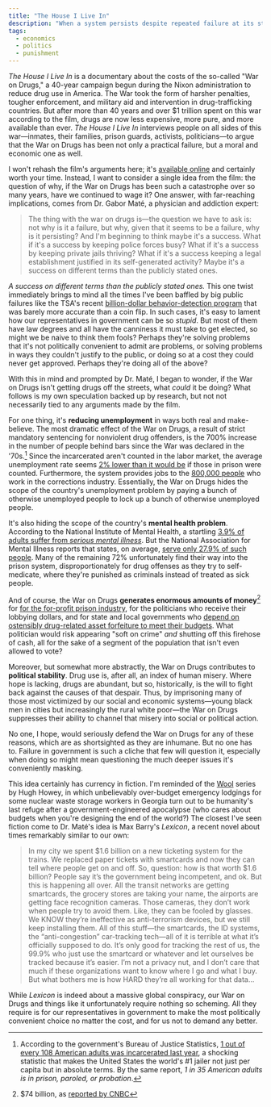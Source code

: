 ```yaml
---
title: "The House I Live In"
description: "When a system persists despite repeated failure at its stated purpose, look at what it actually succeeds in doing to understand why it's allowed to endure."
tags:
  - economics
  - politics
  - punishment
---
```


*The House I Live In* is a documentary about the costs of the so-called "War on Drugs," a 40-year campaign begun during the Nixon administration to reduce drug use in America. The War took the form of harsher penalties, tougher enforcement, and military aid and intervention in drug-trafficking countries. But after more than 40 years and over $1 trillion spent on this war according to the film, drugs are now less expensive, more pure, and more available than ever. *The House I Live In* interviews people on all sides of this war—inmates, their families, prison guards, activists, politicians—to argue that the War on Drugs has been not only a practical failure, but a moral and economic one as well.

I won't rehash the film's arguments here; it's [available online](http://www.thehouseilivein.org/see-the-film/watch-the-film/) and certainly worth your time. Instead, I want to consider a single idea from the film: the question of why, if the War on Drugs has been such a catastrophe over so many years, have we continued to wage it? One answer, with far-reaching implications, comes from Dr. Gabor Maté, a physician and addiction expert:

> The thing with the war on drugs is—the question we have to ask is: not why is it a failure, but why, given that it seems to be a failure, why is it persisting? And I'm beginning to think maybe it's a success. What if it's a success by keeping police forces busy? What if it's a success by keeping private jails thriving? What if it's a success keeping a legal establishment justified in its self-generated activity? Maybe it's a success on different terms than the publicly stated ones.

*A success on different terms than the publicly stated ones.* This one twist immediately brings to mind all the times I've been baffled by big public failures like the TSA's recent [billion-dollar behavior-detection program](http://www.techdirt.com/articles/20131113/15104325233/tsas-1-billion-behavioral-detection-program-only-slightly-more-accurate-than-coin-flip.shtml) that was barely more accurate than a coin flip. In such cases, it's easy to lament how our representatives in government can be so *stupid*. But most of them have law degrees and all have the canniness it must take to get elected, so might we be naive to think them fools? Perhaps they're solving problems that it's not politically convenient to admit are problems, or solving problems in ways they couldn't justify to the public, or doing so at a cost they could never get approved. Perhaps they're doing all of the above?

With this in mind and prompted by Dr. Maté, I began to wonder, if the War on Drugs isn't getting drugs off the streets, what *could* it be doing? What follows is my own speculation backed up by research, but not not necessarily tied to any arguments made by the film.

For one thing, it's **reducing unemployment** in ways both real and make-believe. The most dramatic effect of the War on Drugs, a result of strict mandatory sentencing for nonviolent drug offenders, is the 700% increase in the number of people behind bars since the War was declared in the '70s.[^1] Since the incarcerated aren't counted in the labor market, the average unemployment rate seems [2% lower than it would be](en.wikipedia.org/wiki/Unemployment_rate) if those in prison were counted. Furthermore, the system provides jobs to the [800,000 people](http://www.cnbc.com/id/44762286) who work in the corrections industry. Essentially, the War on Drugs hides the scope of the country's unemployment problem by paying a bunch of otherwise unemployed people to lock up a bunch of otherwise unemployed people.

It's also hiding the scope of the country's **mental health problem**. According to the National Institute of Mental Health, a startling [3.9% of adults suffer from *serious mental illness*](http://www.nimh.hih.gov/Statistics/SMI_AASR.shtml). But the National Association for Mental Illness reports that states, on average, [serve only 27.9% of such people](http://www.nami.org/gtsTemplate09.cfm?Section=Findings&Template=/ContentManagement/ContentDisplay.cfm&ContentID=75255). Many of the remaining 72% unfortunately find their way into the prison system, disproportionately for drug offenses as they try to self-medicate, where they're punished as criminals instead of treated as sick people.

And of course, the War on Drugs **generates enormous amounts of money**[^2] for [for the for-profit prison industry](http://en.wikipedia.org/wiki/Prison%E2%80%93industrial_complex), for the politicians who receive their lobbying dollars, and for state and local governments who [depend on ostensibly drug-related asset forfeiture to meet their budgets](http://www.newyorker.com/reporting/2013/08/12/130812fa_fact_stillman?currentPage=all). What politician would risk appearing "soft on crime" *and* shutting off this firehose of cash, all for the sake of a segment of the population that isn't even allowed to vote?

Moreover, but somewhat more abstractly, the War on Drugs contributes to **political stability**. Drug use is, after all, an index of human misery. Where hope is lacking, drugs are abundant, but so, historically, is the will to fight back against the causes of that despair. Thus, by imprisoning many of those most victimized by our social and economic systems—young black men in cities but increasingly the rural white poor—the War on Drugs suppresses their ability to channel that misery into social or political action.

No one, I hope, would seriously defend the War on Drugs for any of these reasons, which are as shortsighted as they are inhumane. But no one has to. Failure in government is such a cliche that few will question it, especially when doing so might mean questioning the much deeper issues it's conveniently masking.

This idea certainly has currency in fiction. I'm reminded of the [Wool](/on/books/by/hugh-howey) series by Hugh Howey, in which unbelievably over-budget emergency lodgings for some nuclear waste storage workers in Georgia turn out to be humanity's last refuge after a government-engineered apocalypse (who cares about budgets when you're designing the end of the world?) The closest I've seen fiction come to Dr. Maté's idea is Max Barry's *Lexicon*, a recent novel about times remarkably similar to our own:

> In my city we spent $1.6 billion on a new ticketing system for the trains. We replaced paper tickets with smartcards and now they can tell where people get on and off. So, question: how is that worth $1.6 billion? People say it’s the government being incompetent, and ok. But this is happening all over. All the transit networks are getting smartcards, the grocery stores are taking your name, the airports are getting face recognition cameras. Those cameras, they don’t work when people try to avoid them. Like, they can be fooled by glasses. We KNOW they’re ineffective as anti-terrorism devices, but we still keep installing them. All of this stuff—the smartcards, the ID systems, the “anti-congestion” car-tracking tech—all of it is terrible at what it’s officially supposed to do. It’s only good for tracking the rest of us, the 99.9% who just use the smartcard or whatever and let ourselves be tracked because it’s easier. I’m not a privacy nut, and I don’t care that much if these organizations want to know where I go and what I buy. But what bothers me is how HARD they’re all working for that data...

While *Lexicon* is indeed about a massive global conspiracy, our War on Drugs and things like it unfortunately require nothing so scheming. All they require is for our representatives in government to make the most politically convenient choice no matter the cost, and for us not to demand any better.

[^1]: According to the government's Bureau of Justice Statistics, [1 out of every 108 American adults was incarcerated last year](http://www.bjs.gov/content/pub/ascii/cpus12.txt), a shocking statistic that makes the United States the world's #1 jailer not just per capita but in absolute terms. By the same report, *1 in 35 American adults is in prison, paroled, or probation*.
[^2]: $74 billion, as [reported by CNBC](http://www.cnbc.com/id/44762286)